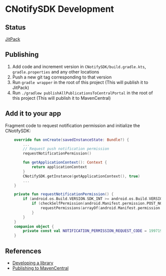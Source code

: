 # CNotifySDK Development

## Status
[JitPack](https://jitpack.io/#gasparhabif/android-cnotifysdk/main)

## Publishing
1. Add code and increment version in `CNotifySDK/build.gradle.kts`, `gradle.properties` and any other locations
2. Push a new git tag corresponding to that version
3. Run `gradle wrapper` in the root of this project (This will publish it to JitPack)
4. Run `./gradlew publishAllPublicationsToCentralPortal` in the root of this project (This will publish it to MavenCentral)


## Add it to your app

Fragment code to request notification permission and initialize the CNotifySDK:

```kotlin
    override fun onCreate(savedInstanceState: Bundle?) {
        ...
        // Request push notification permission
        requestNotificationPermission()

        fun getApplicationContext(): Context {
            return applicationContext
        }
        CNotifySDK.getInstance(getApplicationContext(), true)
        ...
    }

    private fun requestNotificationPermission() {
        if (android.os.Build.VERSION.SDK_INT >= android.os.Build.VERSION_CODES.TIRAMISU) {
            if (checkSelfPermission(android.Manifest.permission.POST_NOTIFICATIONS) != android.content.pm.PackageManager.PERMISSION_GRANTED) {
                requestPermissions(arrayOf(android.Manifest.permission.POST_NOTIFICATIONS), NOTIFICATION_PERMISSION_REQUEST_CODE)
            }
        }
    }
    companion object {
        private const val NOTIFICATION_PERMISSION_REQUEST_CODE = 19971999
    }
```


## References
- [Developing a library](https://medium.com/@zurcher/create-and-distribute-your-own-android-library-after-reading-this-post-c3187a2a0691#.f9rq4y8kq)
- [Publishing to MavenCentral](https://medium.com/@iRYO400/how-to-upload-your-android-library-to-maven-central-central-portal-in-2024-af7348742247)


